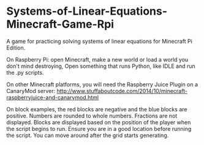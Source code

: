 # Systems-of-Linear-Equations-Minecraft-Game-Rpi
A game for practicing solving systems of linear equations for Minecraft Pi Edition.

On Raspberry Pi: open Minecraft, make a new world or load a world you don't mind destroying, Open something that runs Python, like IDLE and run the .py scripts.

On other Minecraft platforms, you will need the Raspberry Juice Plugin on a CanaryMod server: http://www.stuffaboutcode.com/2014/10/minecraft-raspberryjuice-and-canarymod.html

On block examples, the red blocks are negative and the blue blocks are positive. Numbers are rounded to whole numbers. Fractions are not displayed. Blocks are displayed based on the position of the player when the script begins to run. Ensure you are in a good location before running the script. You can move around after the grid starts generating.
